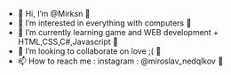 - 👋 Hi, I’m @Mirksn 😤
- 👀 I’m interested in everything with computers 🤑
- 🌱 I’m currently learning game and WEB development + HTML,CSS,C#,Javascript 🥴
- 💞️ I’m looking to collaborate on love ;( 🤠
- 📫 How to reach me : instagram : @miroslav_nedqlkov 🥵 

<!---
Mirksn/Mirksn is a ✨ special ✨ repository because its `README.md` (this file) appears on your GitHub profile.
You can click the Preview link to take a look at your changes.
--->
